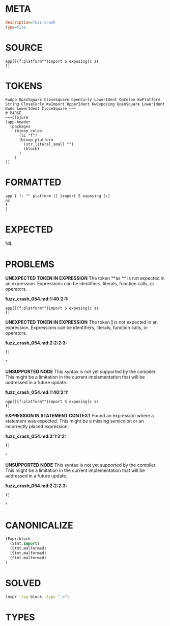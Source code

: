 # META
~~~ini
description=fuzz crash
type=file
~~~
# SOURCE
~~~roc
app[]{f:platform""}import S exposing[c as
f]
~~~
# TOKENS
~~~text
KwApp OpenSquare CloseSquare OpenCurly LowerIdent OpColon KwPlatform String CloseCurly KwImport UpperIdent KwExposing OpenSquare LowerIdent KwAs LowerIdent CloseSquare ~~~
# PARSE
~~~clojure
(app-header
  (packages
    (binop_colon
      (lc "f")
      (binop_platform
        (str_literal_small "")
        (block)
      )
    )
))
~~~
# FORMATTED
~~~roc
app { f: "" platform [] }import S exposing [c]
as
f
]
~~~
# EXPECTED
NIL
# PROBLEMS
**UNEXPECTED TOKEN IN EXPRESSION**
The token **as
** is not expected in an expression.
Expressions can be identifiers, literals, function calls, or operators.

**fuzz_crash_054.md:1:40:2:1:**
```roc
app[]{f:platform""}import S exposing[c as
f]
```


**UNEXPECTED TOKEN IN EXPRESSION**
The token **]** is not expected in an expression.
Expressions can be identifiers, literals, function calls, or operators.

**fuzz_crash_054.md:2:2:2:3:**
```roc
f]
```
 ^


**UNSUPPORTED NODE**
This syntax is not yet supported by the compiler.
This might be a limitation in the current implementation that will be addressed in a future update.

**fuzz_crash_054.md:1:40:2:1:**
```roc
app[]{f:platform""}import S exposing[c as
f]
```


**EXPRESSION IN STATEMENT CONTEXT**
Found an expression where a statement was expected.
This might be a missing semicolon or an incorrectly placed expression.

**fuzz_crash_054.md:2:1:2:2:**
```roc
f]
```
^


**UNSUPPORTED NODE**
This syntax is not yet supported by the compiler.
This might be a limitation in the current implementation that will be addressed in a future update.

**fuzz_crash_054.md:2:2:2:3:**
```roc
f]
```
 ^


# CANONICALIZE
~~~clojure
(Expr.block
  (Stmt.import)
  (Stmt.malformed)
  (Stmt.malformed)
  (Stmt.malformed)
)
~~~
# SOLVED
~~~clojure
(expr :tag block :type "_a")
~~~
# TYPES
~~~roc
~~~
